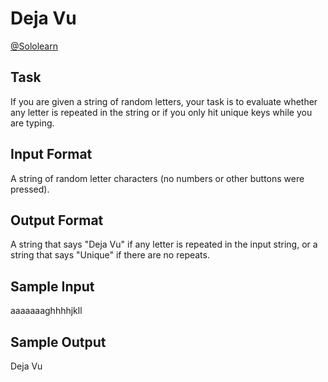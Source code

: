 # Deja Vu

[@Sololearn](sololearn.com)

## Task

If you are given a string of random letters, your task is to evaluate whether any letter is repeated in the string or if you only hit unique keys while you are typing.

## Input Format

A string of random letter characters (no numbers or other buttons were pressed).

## Output Format

A string that says "Deja Vu" if any letter is repeated in the input string, or a string that says "Unique" if there are no repeats.

## Sample Input

aaaaaaaghhhhjkll

## Sample Output

Deja Vu

